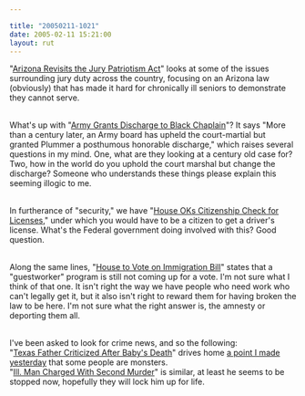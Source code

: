```yaml
---

title: "20050211-1021"
date: 2005-02-11 15:21:00
layout: rut
---
```


"<a href="http://news.findlaw.com/ap_stories/other/1110/2-11-2005/20050211020002_3.html">Arizona
Revisits the Jury Patriotism Act</a>" looks at some of the issues
surrounding jury duty across the country, focusing on an Arizona
law (obviously) that has made it hard for chronically ill seniors
to demonstrate they cannot serve.<br  /><br  />

What's up with "<a href="http://news.findlaw.com/ap_stories/a/w/1152/2-10-2005/20050210021502_15.html">Army
Grants Discharge to Black Chaplain</a>"?  It says "More than a
century later, an Army board has upheld the court-martial but
granted Plummer a posthumous honorable discharge," which raises
several questions in my mind.  One, what are they looking at a
century old case for?  Two, how in the world do you uphold the
court marshal but change the discharge?  Someone who understands
these things please explain this seeming illogic to me.<br  /><br  />

In furtherance of "security," we have "<a href="http://news.findlaw.com/ap_stories/a/w/1153/2-10-2005/20050210121505_14.html">House
OKs Citizenship Check for Licenses</a>," under which you would
have to be a citizen to get a driver's license.  What's the Federal
government doing involved with this?  Good question.<br  /><br  />

Along the same lines, "<a href="http://news.findlaw.com/ap_stories/a/w/1153/2-10-2005/20050210010009_4.html">House
to Vote on Immigration Bill</a>" states that a "guestworker"
program is still not coming up for a vote.  I'm not sure what I
think of that one.  It isn't right the way we have people who need
work who can't legally get it, but it also isn't right to reward
them for having broken the law to be here.  I'm not sure what the
right answer is, the amnesty or deporting them all.<br  /><br  />

I've been asked to look for
crime news, and so the following:<br  /> "<a href="http://news.findlaw.com/ap_stories/other/1110/2-11-2005/20050211043015_07.html">Texas
Father Criticized After Baby's Death</a>" drives home <a href="http://www.schierer.org/~luke/log/view.php?date=20050210-1655">a
point I made yesterday</a> that some people are monsters.<br  /> "<a href="http://news.findlaw.com/ap_stories/other/1110/2-11-2005/20050211043015_04.html">Ill.
Man Charged With Second Murder</a>" is similar, at least he seems
to be stopped now, hopefully they will lock him up for life.

